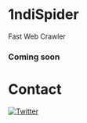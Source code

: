 # 1ndiSpider
Fast Web Crawler

### Coming soon



# Contact
[![Twitter](https://img.shields.io/badge/twitter-@1ndianl33t-blue.svg)](https://twitter.com/1ndianl33t)
